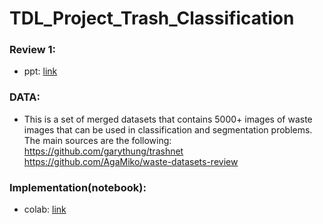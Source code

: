 # TDL_Project_Trash_Classification

### Review 1:
  - ppt: [link](https://docs.google.com/presentation/d/1swVIXLxq37j3JuH-iwmp1rx_6SqPVjxecWutGGEoKNs/edit?usp=sharing)

### DATA:
  - This is a set of merged datasets that contains 5000+ images of waste images that can be used in classification and segmentation problems. The main sources are the following:
https://github.com/garythung/trashnet
https://github.com/AgaMiko/waste-datasets-review

### Implementation(notebook):
  - colab: [link](https://colab.research.google.com/drive/13byYkqjbgNacsWiYQ3qpxcSqDh1XWlkx?usp=sharing)
